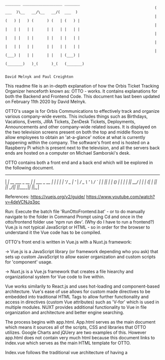 																		 _______ __________________ _______ 
																		(  ___  )\__   __/\__   __/(  ___  )
																		| (   ) |   ) (      ) (   | (   ) |
																		| |   | |   | |      | |   | |   | |
																		| |   | |   | |      | |   | |   | |
																		| |   | |   | |      | |   | |   | |
																		| (___) |   | |      | |   | (___) |
																		(_______)   )_(      )_(   (_______)
																		
																		  David Melnyk and Paul Creighton


This readme file is an in-depth explanation of how the Orbis Ticket Tracking Organizer henceforth known as: OTTO - works.
It contains explanations for both the Backend and Frontend Code. This document has last been updated
on February 11th 2020 by David Melnyk.

OTTO's usage is for Orbis Communications to effectively track and organize various company-wide events. This includes things such as 
Birthdays, Vacations, Events, JIRA Tickets, ZenDesk Tickets, Deployments, Announcements and other company-wide related issues. It is displayed on the two television screens present on both
the top and middle floors to allow employees to obtain an 'at-a-glance' notice at what is currently happening within the company. The software's front end is hosted on a 
Raspberry Pi which is present next to the television, and all the servers back ends are hosted on a computer on Michael Samborski's desk.

OTTO contains both a front end and a back end which will be explored in the following document. 
  _____                _                 _ 
 |  ___| __ ___  _ __ | |_ ___ _ __   __| |
 | |_ | '__/ _ \| '_ \| __/ _ \ '_ \ / _` |
 |  _|| | | (_) | | | | ||  __/ | | | (_| |
 |_|  |_|  \___/|_| |_|\__\___|_| |_|\__,_|
 
References: https://vuejs.org/v2/guide/
			https://www.youtube.com/watch?v=4deVCNJq3qc
 
Run: Execute the batch file 'RunOttoFrontend.bat' - or to do manually navigate to the folder in Command Prompt using Cd and once in the otto/frontend folder use 'npm run dev'.
(Why do I have to run a frontend?) Vue.js is not typical JavaScript or HTML - so in order for the browser to understand it the Vue code has to be compiled.

OTTO's front end is written in Vue.js with a Nuxt.js framework:

-> Vue.js is a JavaScript library (or framework depending who you ask) that sets up custom JavaScript to allow easier organization and custom scripts for 'component' usage.

-> Nuxt.js is a Vue.js framework that creates a file hiearchy and organizational system for Vue code to live within.

Vue works similarily to React.js and uses hot-loading and component-based architecture. Vue's ease of use allows for custom made directives to be embedded into traditional HTML Tags 
to allow further functionality and access in directives (custom Vue attributes) such as 'V-for' which is used in multiple modules. NUXT provides additional functionality to Vue in file organization and 
architecture and better engine searching.

The process begins with app.html. App.html serves as the main document which means it sources all of the scripts, CSS and libraries that OTTO utilizes. Google Charts and jQUery 
are two examples of this. However app.html does not contain very much html because this document links to index.vue which serves as the main HTML template for OTTO.

Index.vue follows the traditional vue architecture of having a <template> where all of the relevant HTML is stored. Inside of the Template are multiple Vue components that serve to 
populate OTTO with it's content. These Vue components are self-contained 'objects' which typically contain the template HTML, the component methods and scripts, and the component CSS. 
These Vue components are imported in Index.vue through the import command:

import Weather from "../components/widgets/Weather"

and then registered within Vue like so:

components: {
	            Event,
	            Birthday,
	            Weather,    <----
	            Vacation,
			}
			
Once the component has been imported it can referenced in the global template through use of the name you gave it in the import. Something like:

<Weather/>

Calling the component will then dump the components internal HTML as well as any methods and CSS you gave it into the parent html document - which in this case is index.vue.
This allows for re-usability and organization as projects become scaled out. Additionally present on this page are the 'props' that many components contain. These props 
act similar to 'arguments' for functions in that they are passing a value from the parent that calls the object to the object itself. Otto utilizes one chief prop which is
called url:

<Event :url="this.hostURL"/>

This url is passed into the Event Component and then utilized by the Event Component to point to where the server is located. 

Of other interests are the methods that Index.vue contains. These methods (loadData and registerSocketEvents) set up a socket to the server. Traditionally communication is built upon the 
client sending a request to the server and the server responding and then all other avenues of communication are closed until the client makes a new request. A socket abolishes
that form of communication and allows the client to set up a permanent handle or 'socket' on the server which allows continuous conversation. This socket allows the client
and server to speak in real time with none of the rote of the previous method. Best used for when the client and server are going to be in constant conversation. 

To run the front end, navigate to the frontend folder in Command Prompt using cd (ex: cd documents/github/otto/frontend) and run the 'npm run dev' command to start
the front end in a development environment.

There are many comments littered throughout the relevant code that gives indications as to what the code is used for. If there is any further confusion on how vue.js operates please see
the references at the top of the screen for additional help.

  ____             _                  _ 
 | __ )  __ _  ___| | _____ _ __   __| |
 |  _ \ / _` |/ __| |/ / _ \ '_ \ / _` |
 | |_) | (_| | (__|   <  __/ | | | (_| |
 |____/ \__,_|\___|_|\_\___|_| |_|\__,_|

References: https://sailsjs.com/documentation/reference
			https://www.youtube.com/watch?v=AmjiDC_JUt4
			
Run: Execute the batch file 'RunOttoBackend.bat' - or to do manually navigate to the folder in Command Prompt using Cd and once in the otto/frontend folder use 'node app.js'.
 
OTTO's back end is run using Node.js with a Sails.js framework:

-> Node.js is a JavaScript runtime environment which allows JavaScript to be executed outside of the browser. Typically Node.js is used to allow JavaScript to act as a server.

-> Sails.js is a framework for Node.js that creates a file hiearchy and organizational system - optimized for the use of data interaction.

The backend contains a database (aptly named otto.db) which contains all of the relevant tables with relevant fields for all of the data required in Otto. This server is run on localhost:1337 by default.
This back end handles all of the requests sent out by the front end - typically in regards to using the database. There are multiple configuration files present in the back end 
- including the controllers and models which Sails will generate for you. 

The controllers and models are located in the api folder and controllers or models. The controllers handle as to how the server responds to these requests, and the models represent
the data being acted upon - which is then stored in otto.db. Some of the models have certain attributes which dictate as to how they are to be handled, such as a required attribute or 
executing a custom function.

There are additional configuration files of interest such as app.js which is where Node.js executes out with, or the other configuration files which are stored in the config 
folder in the backend. 

To run the back end, navigate to the frontend folder in Command Prompt using cd (ex: cd documents/github/otto/backend) and run the 'node app.js' command to start
the back end. Additionally - using the '1' key - you can start Sails in an Alter mode for handling data. 

